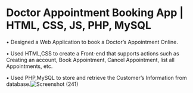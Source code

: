 # Doctor Appointment Booking App | HTML, CSS, JS, PHP, MySQL 

• Designed a Web Application to book a Doctor’s Appointment Online.

• Used HTML,CSS to create a Front-end that supports actions such as Creating an account, Book Appointment, Cancel
Appointment, list all Appointments, etc.

• Used PHP,MySQL to store and retrieve the Customer’s Information from database.![Screenshot (241)](https://user-images.githubusercontent.com/85606009/135739316-e1b66c27-3834-41cc-9902-bd2155c70aac.png)
